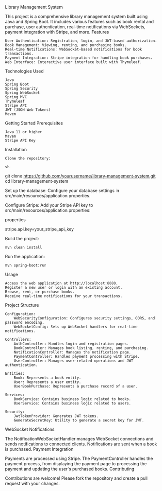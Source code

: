 Library Management System

This project is a comprehensive library management system built using Java and Spring Boot. It includes various features such as book rental and purchase, user authentication, real-time notifications via WebSockets, payment integration with Stripe, and more.
Features

    User Authentication: Registration, login, and JWT-based authorization.
    Book Management: Viewing, renting, and purchasing books.
    Real-time Notifications: WebSocket-based notifications for book transactions.
    Payment Integration: Stripe integration for handling book purchases.
    Web Interface: Interactive user interface built with Thymeleaf.

Technologies Used

    Java
    Spring Boot
    Spring Security
    Spring WebSocket
    Spring MVC
    Thymeleaf
    Stripe API
    JWT (JSON Web Tokens)
    Maven

Getting Started
Prerequisites

    Java 11 or higher
    Maven
    Stripe API Key

Installation

    Clone the repository:

    sh
 
git clone https://github.com/yourusername/library-management-system.git
cd library-management-system

Set up the database:
Configure your database settings in src/main/resources/application.properties.

Configure Stripe:
Add your Stripe API key to src/main/resources/application.properties:

properties

stripe.api.key=your_stripe_api_key

 Build the project:

    mvn clean install

Run the application:

    mvn spring-boot:run

Usage

    Access the web application at http://localhost:8080.
    Register a new user or login with an existing account.
    Browse, rent, or purchase books.
    Receive real-time notifications for your transactions.

Project Structure

    Configuration:
        WebSecurityConfiguration: Configures security settings, CORS, and password encoding.
        WebSocketConfig: Sets up WebSocket handlers for real-time notifications.

    Controllers:
        AuthController: Handles login and registration pages.
        BookController: Manages book listing, renting, and purchasing.
        NotificationController: Manages the notification page.
        PaymentController: Handles payment processing with Stripe.
        UserController: Manages user-related operations and JWT authentication.

    Entities:
        Book: Represents a book entity.
        User: Represents a user entity.
        UserBookPurchase: Represents a purchase record of a user.

    Services:
        BookService: Contains business logic related to books.
        UserService: Contains business logic related to users.

    Security:
        JwtTokenProvider: Generates JWT tokens.
        GenerateSecretKey: Utility to generate a secret key for JWT.

WebSocket Notifications

The NotificationWebSocketHandler manages WebSocket connections and sends notifications to connected clients. Notifications are sent when a book is purchased.
Payment Integration

Payments are processed using Stripe. The PaymentController handles the payment process, from displaying the payment page to processing the payment and updating the user's purchased books.
Contributing

Contributions are welcome! Please fork the repository and create a pull request with your changes.
